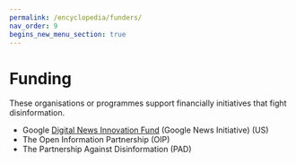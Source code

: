 ```yaml
---
permalink: /encyclopedia/funders/
nav_order: 9
begins_new_menu_section: true
---
```


# Funding

These organisations or programmes support financially initiatives that fight disinformation.
- Google [Digital News Innovation Fund](https://newsinitiative.withgoogle.com/dnifund/) (Google News Initiative) (US)
- The Open Information Partnership (OIP)
- The Partnership Against Disinformation (PAD)

